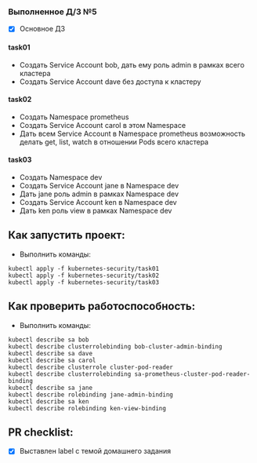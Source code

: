 ### Выполненное Д/З №5

- [x] Основное ДЗ

#### task01 
- Создать Service Account bob, дать ему роль admin в рамках всего кластера
- Создать Service Account dave без доступа к кластеру

#### task02
- Создать Namespace prometheus
- Создать Service Account carol в этом Namespace
- Дать всем Service Account в Namespace prometheus возможность делать get, list, watch в отношении Pods всего кластера

#### task03
- Создать Namespace dev
- Создать Service Account jane в Namespace dev
- Дать jane роль admin в рамках Namespace dev
- Создать Service Account ken в Namespace dev
- Дать ken роль view в рамках Namespace dev

## Как запустить проект:
 - Выполнить команды:
 ```shell
 kubectl apply -f kubernetes-security/task01
 kubectl apply -f kubernetes-security/task02
 kubectl apply -f kubernetes-security/task03
 ```
## Как проверить работоспособность:

 - Выполнить команды:
```shell
kubectl describe sa bob
kubectl describe clusterrolebinding bob-cluster-admin-binding
kubectl describe sa dave
kubectl describe sa carol
kubectl describe clusterrole cluster-pod-reader
kubectl describe clusterrolebinding sa-prometheus-cluster-pod-reader-binding
kubectl describe sa jane
kubectl describe rolebinding jane-admin-binding
kubectl describe sa ken
kubectl describe rolebinding ken-view-binding
```
## PR checklist:
 - [x] Выставлен label с темой домашнего задания
